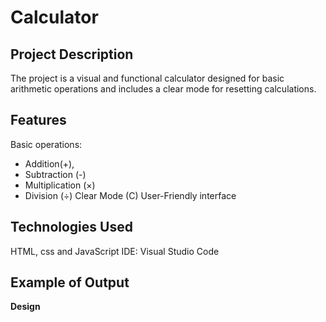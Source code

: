 # __Calculator__
## __Project Description__

The project is a visual and functional calculator designed for basic arithmetic operations and includes a clear mode for resetting calculations.

## __Features__
Basic operations:
- Addition(+),
- Subtraction (-)
- Multiplication (×)
- Division (÷)
Clear Mode (C)
User-Friendly interface

## __Technologies Used__
HTML, css and JavaScript
IDE: Visual Studio Code

## __Example of Output__

__Design__
![]()
